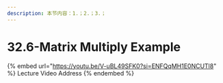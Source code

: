 ```yaml
---
description: 本节内容：1.；2.；3.；
---
```


# 32.6-Matrix Multiply Example

{% embed url="https://youtu.be/V-uBL49SFK0?si=ENFQqMH1E0NCUTl8" %}
Lecture Video Address
{% endembed %}
